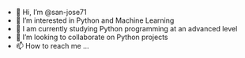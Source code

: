 - 👋 Hi, I’m @san-jose71
- 👀 I’m interested in Python and Machine Learning
- 🌱 I am currently studying Python programming at an advanced level
- 💞️ I’m looking to collaborate on Python projects
- 📫 How to reach me ...

<!---
san-jose71/san-jose71 is a ✨ special ✨ repository because its `README.md` (this file) appears on your GitHub profile.
You can click the Preview link to take a look at your changes.
--->
